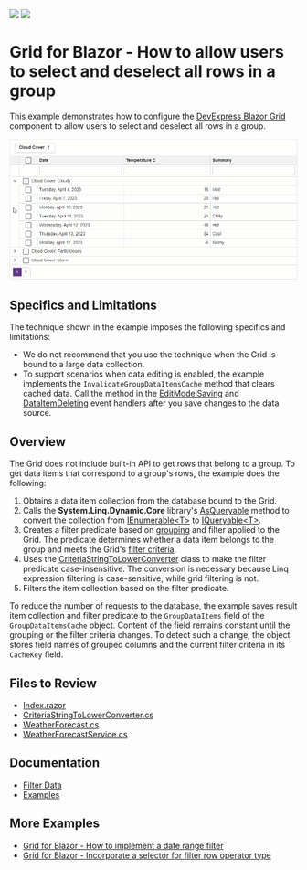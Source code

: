 <!-- default badges list -->
[![](https://img.shields.io/badge/Open_in_DevExpress_Support_Center-FF7200?style=flat-square&logo=DevExpress&logoColor=white)](https://supportcenter.devexpress.com/ticket/details/T1159694)
[![](https://img.shields.io/badge/📖_How_to_use_DevExpress_Examples-e9f6fc?style=flat-square)](https://docs.devexpress.com/GeneralInformation/403183)
<!-- default badges end -->
# Grid for Blazor - How to allow users to select and deselect all rows in a group

This example demonstrates how to configure the [DevExpress Blazor Grid](https://docs.devexpress.com/Blazor/403143/grid) component to allow users to select and deselect all rows in a group.

![Select and Deselect Rows in a Group](select-deselect-rows.gif)

## Specifics and Limitations

The technique shown in the example imposes the following specifics and limitations:

* We do not recommend that you use the technique when the Grid is bound to a large data collection.
* To support scenarios when data editing  is enabled, the example implements the `InvalidateGroupDataItemsCache` method that clears cached data. Call the method in the [EditModelSaving](https://docs.devexpress.com/Blazor/DevExpress.Blazor.DxGrid.EditModelSaving) and [DataItemDeleting](https://docs.devexpress.com/Blazor/DevExpress.Blazor.DxGrid.DataItemDeleting) event handlers after you save changes to the data source.

## Overview

The Grid does not include built-in API to get rows that belong to a group. To get data items that correspond to a group's rows, the example does the following:

1. Obtains a data item collection from the database bound to the Grid.
2. Calls the **System.Linq.Dynamic.Core** library's [AsQueryable](https://learn.microsoft.com/en-us/dotnet/api/system.linq.queryable.asqueryable?view=net-8.0#system-linq-queryable-asqueryable-1(system-collections-generic-ienumerable((-0)))) method to convert the collection from [IEnumerable\<T\>](https://learn.microsoft.com/en-us/dotnet/api/system.collections.generic.ienumerable-1?view=net-7.0) to [IQueryable\<T\>](https://learn.microsoft.com/en-us/dotnet/api/system.linq.iqueryable-1?view=net-8.0).
3. Creates a filter predicate based on [grouping](https://docs.devexpress.com/Blazor/403143/grid#group-data) and filter applied to the Grid. The predicate determines whether a data item belongs to the group and meets the Grid's [filter criteria](https://docs.devexpress.com/Blazor/DevExpress.Blazor.DxGrid.GetFilterCriteria).
4. Uses the [CriteriaStringToLowerConverter](./CS/Data/CriteriaStringToLowerConverter.cs) class to make the filter predicate case-insensitive. The conversion is necessary because Linq expression filtering is case-sensitive, while grid filtering is not.
5. Filters the item collection based on the filter predicate. 

To reduce the number of requests to the database, the example saves result item collection and filter predicate to the `GroupDataItems` field of the  `GroupDataItemsCache` object. Content of the field remains constant until the grouping or the filter criteria changes. To detect such a change, the object stores field names of grouped columns and the current filter criteria in its `CacheKey` field.

## Files to Review

- [Index.razor](./CS/Pages/Index.razor)
- [CriteriaStringToLowerConverter.cs](./CS/Data/CriteriaStringToLowerConverter.cs)
- [WeatherForecast.cs](/.CS/Data/WeatherForecast.cs)
- [WeatherForecastService.cs](/.CS/Data/WeatherForecastService.cs)

## Documentation

- [Filter Data](https://docs.devexpress.com/Blazor/404326/grid/filter-data/filter-data)
- [Examples](https://docs.devexpress.com/Blazor/404035/grid/examples)

## More Examples

- [Grid for Blazor - How to implement a date range filter](https://github.com/DevExpress-Examples/blazor-dxgrid-date-range-filter)
- [Grid for Blazor - Incorporate a selector for filter row operator type](https://github.com/DevExpress-Examples/blazor-dxgrid-filter-operator-selector)
